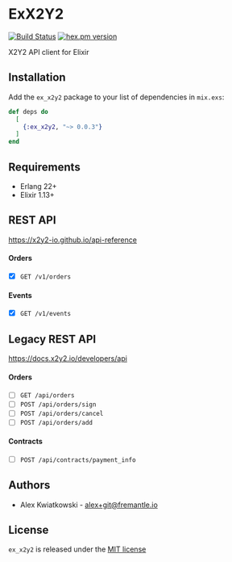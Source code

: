 # ExX2Y2
[![Build Status](https://github.com/fremantle-industries/ex_x2y2/workflows/test/badge.svg?branch=main)](https://github.com/fremantle-industries/ex_x2y2/actions?query=workflow%3Atest)
[![hex.pm version](https://img.shields.io/hexpm/v/ex_x2y2.svg?style=flat)](https://hex.pm/packages/ex_x2y2)

X2Y2 API client for Elixir

## Installation

Add the `ex_x2y2` package to your list of dependencies in `mix.exs`:

```elixir
def deps do
  [
    {:ex_x2y2, "~> 0.0.3"}
  ]
end
```

## Requirements

- Erlang 22+
- Elixir 1.13+

## REST API

https://x2y2-io.github.io/api-reference

#### Orders

- [x] `GET /v1/orders`

#### Events

- [x] `GET /v1/events`

## Legacy REST API

https://docs.x2y2.io/developers/api

#### Orders

- [ ] `GET /api/orders`
- [ ] `POST /api/orders/sign`
- [ ] `POST /api/orders/cancel`
- [ ] `POST /api/orders/add`

#### Contracts

- [ ] `POST /api/contracts/payment_info`

## Authors

- Alex Kwiatkowski - alex+git@fremantle.io

## License

`ex_x2y2` is released under the [MIT license](./LICENSE)
